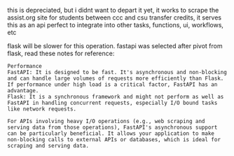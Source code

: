 this is depreciated, but i didnt want to depart it yet, it works to scrape the assist.org site for students between ccc and csu transfer credits, it serves this as an api perfect to integrate into other tasks, functions, ui, workflows, etc

flask will be slower for this operation. fastapi was selected after pivot from flask, read these notes for reference:
```
Performance
FastAPI: It is designed to be fast. It's asynchronous and non-blocking and can handle large volumes of requests more efficiently than Flask. If performance under high load is a critical factor, FastAPI has an advantage.
Flask: It is a synchronous framework and might not perform as well as FastAPI in handling concurrent requests, especially I/O bound tasks like network requests.

For APIs involving heavy I/O operations (e.g., web scraping and serving data from those operations), FastAPI's asynchronous support can be particularly beneficial. It allows your application to make non-blocking calls to external APIs or databases, which is ideal for scraping and serving data.
```
